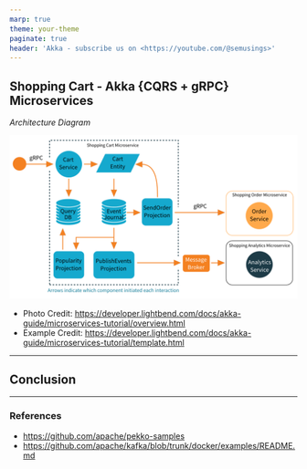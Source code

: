 ```yaml
---
marp: true
theme: your-theme
paginate: true
header: 'Akka - subscribe us on <https://youtube.com/@semusings>'
---
```


<style>
section {
  overflow: auto;
  display: block;
  width: 100%;
  height: 100%;
}
</style>

## Shopping Cart - Akka {CQRS + gRPC} Microservices

_Architecture Diagram_

![](etc/marp/assets/overview.png)

- Photo Credit: https://developer.lightbend.com/docs/akka-guide/microservices-tutorial/overview.html
- Example Credit: https://developer.lightbend.com/docs/akka-guide/microservices-tutorial/template.html

---

## Conclusion

---

### References

- <https://github.com/apache/pekko-samples>
- <https://github.com/apache/kafka/blob/trunk/docker/examples/README.md>

